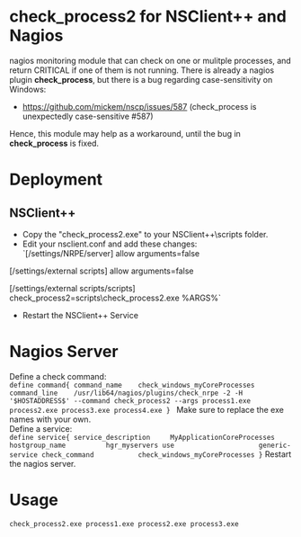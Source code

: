 # check_process2 for NSClient++ and Nagios
nagios monitoring module that can check on one or mulitple processes, and return CRITICAL if one of them is not running.
There is already a nagios plugin **check_process**, but there is a bug regarding case-sensitivity on Windows:
- https://github.com/mickem/nscp/issues/587 (check_process is unexpectedly case-sensitive #587)  

Hence, this module may help as a workaround, until the bug in **check_process** is fixed.

# Deployment
## NSClient++
- Copy the "check_process2.exe" to your NSClient++\scripts folder.  
- Edit your nsclient.conf and add these changes:  
`[/settings/NRPE/server]
allow arguments=false

[/settings/external scripts]
allow arguments=false

[/settings/external scripts/scripts]
check_process2=scripts\check_process2.exe %ARGS%`
- Restart the NSClient++ Service  

# Nagios Server
Define a check command:  
`define command{
        command_name    check_windows_myCoreProcesses
        command_line    /usr/lib64/nagios/plugins/check_nrpe -2 -H '$HOSTADDRESS$' --command check_process2 --args process1.exe process2.exe process3.exe process4.exe
}
`
Make sure to replace the exe names with your own.  
Define a service:  
`
define service{
        service_description     MyApplicationCoreProcesses
        hostgroup_name          hgr_myservers
        use                     generic-service
        check_command           check_windows_myCoreProcesses
}
`
Restart the nagios server.  

# Usage
`check_process2.exe process1.exe process2.exe process3.exe`
